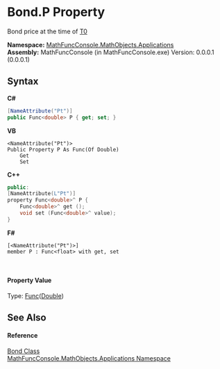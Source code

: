 # Bond.P Property 
 

Bond price at the time of <a href="d13b7128-a76f-9867-52aa-0e2d61abb42c">T0</a>

**Namespace:**&nbsp;<a href="d9e4b2f9-9258-2f31-ca55-43e6b838bbc3">MathFuncConsole.MathObjects.Applications</a><br />**Assembly:**&nbsp;MathFuncConsole (in MathFuncConsole.exe) Version: 0.0.0.1 (0.0.0.1)

## Syntax

**C#**<br />
``` C#
[NameAttribute("Pt")]
public Func<double> P { get; set; }
```

**VB**<br />
``` VB
<NameAttribute("Pt")>
Public Property P As Func(Of Double)
	Get
	Set
```

**C++**<br />
``` C++
public:
[NameAttribute(L"Pt")]
property Func<double>^ P {
	Func<double>^ get ();
	void set (Func<double>^ value);
}
```

**F#**<br />
``` F#
[<NameAttribute("Pt")>]
member P : Func<float> with get, set

```

<br />

#### Property Value
Type: <a href="http://msdn2.microsoft.com/en-us/library/bb534960" target="_blank">Func</a>(<a href="http://msdn2.microsoft.com/en-us/library/643eft0t" target="_blank">Double</a>)

## See Also


#### Reference
<a href="825e26af-6be9-7340-3b39-9cea3691afc1">Bond Class</a><br /><a href="d9e4b2f9-9258-2f31-ca55-43e6b838bbc3">MathFuncConsole.MathObjects.Applications Namespace</a><br />